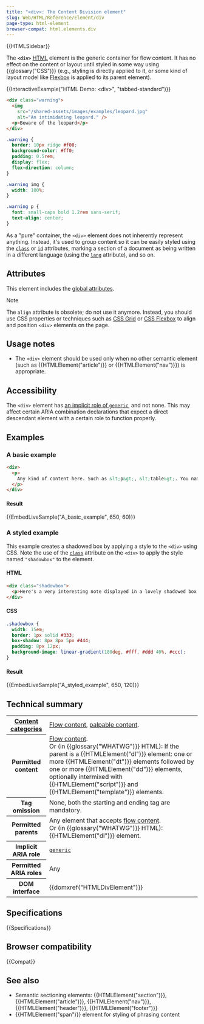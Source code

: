 ```yaml
---
title: "<div>: The Content Division element"
slug: Web/HTML/Reference/Element/div
page-type: html-element
browser-compat: html.elements.div
---
```


{{HTMLSidebar}}

The **`<div>`** [HTML](/en-US/docs/Web/HTML) element is the generic container for flow content. It has no effect on the content or layout until styled in some way using {{glossary("CSS")}} (e.g., styling is directly applied to it, or some kind of layout model like [Flexbox](/en-US/docs/Web/CSS/CSS_flexible_box_layout) is applied to its parent element).

{{InteractiveExample("HTML Demo: &lt;div&gt;", "tabbed-standard")}}

```html interactive-example
<div class="warning">
  <img
    src="/shared-assets/images/examples/leopard.jpg"
    alt="An intimidating leopard." />
  <p>Beware of the leopard</p>
</div>
```

```css interactive-example
.warning {
  border: 10px ridge #f00;
  background-color: #ff0;
  padding: 0.5rem;
  display: flex;
  flex-direction: column;
}

.warning img {
  width: 100%;
}

.warning p {
  font: small-caps bold 1.2rem sans-serif;
  text-align: center;
}
```

As a "pure" container, the `<div>` element does not inherently represent anything. Instead, it's used to group content so it can be easily styled using the [`class`](/en-US/docs/Web/HTML/Reference/Global_attributes/class) or [`id`](/en-US/docs/Web/HTML/Reference/Global_attributes/id) attributes, marking a section of a document as being written in a different language (using the [`lang`](/en-US/docs/Web/HTML/Reference/Global_attributes/lang) attribute), and so on.

## Attributes

This element includes the [global attributes](/en-US/docs/Web/HTML/Reference/Global_attributes).

> [!NOTE]
> The `align` attribute is obsolete; do not use it anymore. Instead, you should use CSS properties or techniques such as [CSS Grid](/en-US/docs/Web/CSS/CSS_grid_layout) or [CSS Flexbox](/en-US/docs/Learn_web_development/Core/CSS_layout/Flexbox) to align and position `<div>` elements on the page.

## Usage notes

- The `<div>` element should be used only when no other semantic element (such as {{HTMLElement("article")}} or {{HTMLElement("nav")}}) is appropriate.

## Accessibility

The `<div>` element has [an implicit role of `generic`](https://www.w3.org/TR/wai-aria-1.2/#generic), and not none. This may affect certain ARIA combination declarations that expect a direct descendant element with a certain role to function properly.

## Examples

### A basic example

```html
<div>
  <p>
    Any kind of content here. Such as &lt;p&gt;, &lt;table&gt;. You name it!
  </p>
</div>
```

#### Result

{{EmbedLiveSample("A_basic_example", 650, 60)}}

### A styled example

This example creates a shadowed box by applying a style to the `<div>` using CSS. Note the use of the [`class`](/en-US/docs/Web/HTML/Reference/Global_attributes/class) attribute on the `<div>` to apply the style named `"shadowbox"` to the element.

#### HTML

```html
<div class="shadowbox">
  <p>Here's a very interesting note displayed in a lovely shadowed box.</p>
</div>
```

#### CSS

```css
.shadowbox {
  width: 15em;
  border: 1px solid #333;
  box-shadow: 8px 8px 5px #444;
  padding: 8px 12px;
  background-image: linear-gradient(180deg, #fff, #ddd 40%, #ccc);
}
```

#### Result

{{EmbedLiveSample("A_styled_example", 650, 120)}}

## Technical summary

<table class="properties">
  <tbody>
    <tr>
      <th scope="row">
        <a href="/en-US/docs/Web/HTML/Guides/Content_categories"
          >Content categories</a
        >
      </th>
      <td>
        <a href="/en-US/docs/Web/HTML/Guides/Content_categories#flow_content"
          >Flow content</a
        >, <a href="/en-US/docs/Web/HTML/Guides/Content_categories#palpable_content">palpable content</a>.
      </td>
    </tr>
    <tr>
      <th scope="row">Permitted content</th>
      <td>
        <a href="/en-US/docs/Web/HTML/Guides/Content_categories#flow_content"
          >Flow content</a
        >.<br />Or (in {{glossary("WHATWG")}} HTML): If the parent is a
        {{HTMLElement("dl")}} element: one or more
        {{HTMLElement("dt")}} elements followed by one or more
        {{HTMLElement("dd")}} elements, optionally intermixed with
        {{HTMLElement("script")}} and
        {{HTMLElement("template")}} elements.
      </td>
    </tr>
    <tr>
      <th scope="row">Tag omission</th>
      <td>None, both the starting and ending tag are mandatory.</td>
    </tr>
    <tr>
      <th scope="row">Permitted parents</th>
      <td>
        Any element that accepts
        <a href="/en-US/docs/Web/HTML/Guides/Content_categories#flow_content"
          >flow content</a
        >.<br />Or (in {{glossary("WHATWG")}} HTML):
        {{HTMLElement("dl")}} element.
      </td>
    </tr>
    <tr>
      <th scope="row">Implicit ARIA role</th>
      <td>
        <code
          ><a href="/en-US/docs/Web/Accessibility/ARIA/Reference/Roles/generic_role"
            >generic</a
          ></code
        >
      </td>
    </tr>
    <tr>
      <th scope="row">Permitted ARIA roles</th>
      <td>Any</td>
    </tr>
    <tr>
      <th scope="row">DOM interface</th>
      <td>{{domxref("HTMLDivElement")}}</td>
    </tr>
  </tbody>
</table>

## Specifications

{{Specifications}}

## Browser compatibility

{{Compat}}

## See also

- Semantic sectioning elements: {{HTMLElement("section")}}, {{HTMLElement("article")}}, {{HTMLElement("nav")}}, {{HTMLElement("header")}}, {{HTMLElement("footer")}}
- {{HTMLElement("span")}} element for styling of phrasing content
